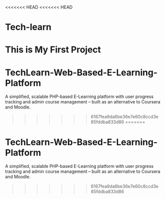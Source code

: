 <<<<<<< HEAD
<<<<<<< HEAD
# Tech-learn
This is My First Project
=======
# TechLearn-Web-Based-E-Learning-Platform
A simplified, scalable PHP-based E-Learning platform with user progress tracking and admin course management – built as an alternative to Coursera and Moodle.
>>>>>>> 6167fea9da6be36e7e60c8ccd3e85fddba833d86
=======
# TechLearn-Web-Based-E-Learning-Platform
A simplified, scalable PHP-based E-Learning platform with user progress tracking and admin course management – built as an alternative to Coursera and Moodle.
>>>>>>> 6167fea9da6be36e7e60c8ccd3e85fddba833d86
